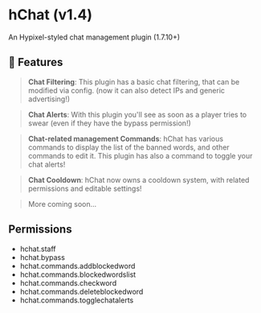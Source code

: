  # hChat (v1.4)
An Hypixel-styled chat management plugin (1.7.10+)

## 🔏 Features
> **Chat Filtering**:
This plugin has a basic chat filtering, that can be modified via config. (now it can also detect IPs and generic advertising!) 

> **Chat Alerts**:
With this plugin you'll see as soon as a player tries to swear (even if they have the bypass permission!)

> **Chat-related management Commands**:
hChat has various commands to display the list of the banned words, and other commands to edit it. This plugin has also a command to toggle your chat alerts!

> **Chat Cooldown**:
hChat now owns a cooldown system, with related permissions and editable settings!

> More coming soon...

## Permissions
* hchat.staff
* hchat.bypass
* hchat.commands.addblockedword
* hchat.commands.blockedwordslist
* hchat.commands.checkword
* hchat.commands.deleteblockedword
* hchat.commands.togglechatalerts


